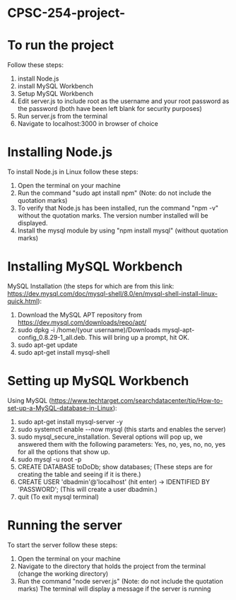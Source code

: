 # CPSC-254-project-
# To run the project
Follow these steps:
1. install Node.js
2. install MySQL Workbench
3. Setup MySQL Workbench
4. Edit server.js to include root as the username and your root password as the password (both have been left blank for security purposes)
5. Run server.js from the terminal
6. Navigate to localhost:3000 in browser of choice

# Installing Node.js
To install Node.js in Linux follow these steps:
1. Open the terminal on your machine
2. Run the command "sudo apt install npm" (Note: do not include the quotation marks)
3. To verify that Node.js has been installed, run the command "npm -v" without the quotation marks. The version number installed will be displayed.
4. Install the mysql module by using "npm install mysql" (without quotation marks)

# Installing MySQL Workbench
MySQL Installation (the steps for which are from this link: https://dev.mysql.com/doc/mysql-shell/8.0/en/mysql-shell-install-linux-quick.html):
1. Download the MySQL APT repository from https://dev.mysql.com/downloads/repo/apt/
2. sudo dpkg -i /home/(your username)/Downloads mysql-apt-config_0.8.29-1_all.deb. This will bring up a prompt, hit OK.
3. sudo apt-get update
4. sudo apt-get install mysql-shell

# Setting up MySQL Workbench
Using MySQL (https://www.techtarget.com/searchdatacenter/tip/How-to-set-up-a-MySQL-database-in-Linux):
1. sudo apt-get install mysql-server -y
2. sudo systemctl enable --now mysql (this starts and enables the server)
3. sudo mysql_secure_installation. Several options will pop up, we answered them with the following parameters:
   Yes, no, yes, no, no, yes for all the options that show up.
4. sudo mysql -u root -p
5. CREATE DATABASE toDoDb;
   show databases; (These steps are for creating the table and seeing if it is there.)
6. CREATE USER 'dbadmin'@'localhost' (hit enter)
   -> IDENTIFIED BY 'PASSWORD'; (This will create a user dbadmin.)
7. quit (To exit mysql terminal)

# Running the server
To start the server follow these steps:
1. Open the terminal on your machine
2. Navigate to the directory that holds the project from the terminal (change the working directory)
3. Run the command "node server.js" (Note: do not include the quotation marks)
   The terminal will display a message if the server is running
